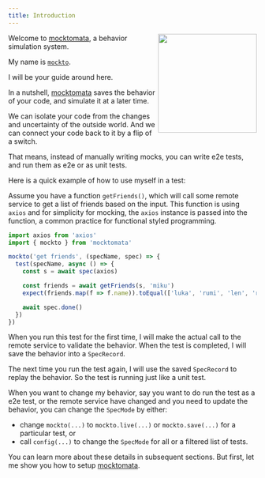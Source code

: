 ```yaml
---
title: Introduction
---
```


<img src="/mocktomata/img/mocktomata.png" height="200px" align="right"/>

Welcome to [mocktomata], a behavior simulation system.

My name is [`mockto`](#mockto).

I will be your guide around here.

In a nutshell, [mocktomata] saves the behavior of your code,
and simulate it at a later time.

We can isolate your code from the changes and uncertainty of the outside world.
And we can connect your code back to it by a flip of a switch.

That means, instead of manually writing mocks, you can write e2e tests,
and run them as e2e or as unit tests.

Here is a quick example of how to use myself in a test:

Assume you have a function `getFriends()`,
which will call some remote service to get a list of friends based on the input.
This function is using `axios` and for simplicity for mocking,
the `axios` instance is passed into the function,
a common practice for functional styled programming.

```ts
import axios from 'axios'
import { mockto } from 'mocktomata'

mockto('get friends', (specName, spec) => {
  test(specName, async () => {
    const s = await spec(axios)

    const friends = await getFriends(s, 'miku')
    expect(friends.map(f => f.name)).toEqual(['luka', 'rumi', 'len', 'ren'])

    await spec.done()
  })
})
```

When you run this test for the first time,
I will make the actual call to the remote service to validate the behavior.
When the test is completed,
I will save the behavior into a `SpecRecord`.

The next time you run the test again,
I will use the saved `SpecRecord` to replay the behavior.
So the test is running just like a unit test.

When you want to change my behavior,
say you want to do run the test as a e2e test,
or the remote service have changed and you need to update the behavior,
you can change the `SpecMode` by either:

- change `mockto(...)` to `mockto.live(...)` or `mockto.save(...)` for a particular test, or
- call `config(...)` to change the `SpecMode` for all or a filtered list of tests.

You can learn more about these details in subsequent sections.
But first, let me show you how to setup [mocktomata].

[mocktomata]: https://github.com/mocktomata/mocktomata/blob/master/packages/mocktomata
